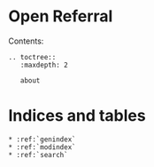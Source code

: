 Open Referral
=============

Contents:

```eval_rst
.. toctree::
   :maxdepth: 2

   about

```



Indices and tables
==================

```eval_rst
* :ref:`genindex`
* :ref:`modindex`
* :ref:`search`
```
